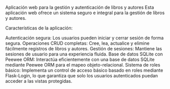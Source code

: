 Aplicación web para la gestión y autenticación de libros y autores
Esta aplicación web ofrece un sistema seguro e integral para la gestión de libros y autores.

Características de la aplicación:

Autenticación segura: Los usuarios pueden iniciar y cerrar sesión de forma segura.
Operaciones CRUD completas: Cree, lea, actualice y elimine fácilmente registros de libros y autores.
Gestión de sesiones: Mantiene las sesiones de usuario para una experiencia fluida.
Base de datos SQLite con Peewee ORM: Interactúa eficientemente con una base de datos SQLite mediante Peewee ORM para el mapeo objeto-relacional.
Sistema de roles básico: Implementa un control de acceso básico basado en roles mediante Flask-Login, lo que garantiza que solo los usuarios autenticados puedan acceder a las vistas protegidas.
